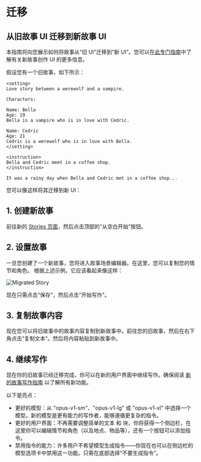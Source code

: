 # 迁移
## 从旧故事 UI 迁移到新故事 UI

本指南将向您展示如何将故事从“旧 UI”迁移到“新 UI”。您可以在[此专门指南](/stories)中了解有关新故事创作 UI 的更多信息。

假设您有一个旧故事，如下所示：

```
<setting>
Love story between a werewolf and a vampire.

Characters:

Name: Bella
Age: 19
Bella is a vampire who is in love with Cedric.

Name: Cedric
Age: 21
Cedric is a werewolf who is in love with Bella.
</setting>

<instruction>
Bella and Cedric meet in a coffee shop.
</instruction>

It was a rainy day when Bella and Cedric met in a coffee shop...

```

您可以像这样将其迁移到新 UI：

## 1\. 创建新故事

前往新的 [Stories 页面](https://dreamgen.com/app/stories/v2)，然后点击顶部的“从空白开始”按钮。

## 2\. 设置故事

一旦您创建了一个新故事，您将进入故事场景编辑器。在这里，您可以复制您的情节和角色。
根据上述示例，它应该看起来像这样：

![Migrated Story](https://dreamgen.com/_next/static/media/migrated-story.d53f59e0.webp)

现在只需点击“保存”，然后点击“开始写作”。

## 3\. 复制故事内容

现在您可以将旧故事中的故事内容复制到新故事中。前往您的旧故事，然后在右下角点击“复制文本”。然后将内容粘贴到新故事中。

## 4\. 继续写作

现在你的旧故事已经迁移完成，你可以在新的用户界面中继续写作。确保阅读 [新的故事写作指南](/stories) 以了解所有新功能。

以下是亮点：

- 更好的模型：从 "opus-v1-sm"、"opus-v1-lg" 或 "opus-v1-xl" 中选择一个模型。新的模型是更有能力的写作者，能够遵循更复杂的指令。
- 更好的用户界面：不再需要调整简单的文本 <setting> 和 <instruction> 块，你将获得一个侧边栏，在这里你可以编辑情节和角色（以及地点、物品等），还有一个按钮可以添加指令。
- 禁用指令的能力：许多用户不希望模型生成指令——你现在也可以在侧边栏的模型选项卡中禁用这一功能。只需在底部选择“不要生成指令”。